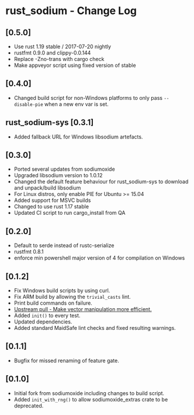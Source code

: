 # rust_sodium - Change Log

## [0.5.0]
- Use rust 1.19 stable / 2017-07-20 nightly
- rustfmt 0.9.0 and clippy-0.0.144
- Replace -Zno-trans with cargo check
- Make appveyor script using fixed version of stable

## [0.4.0]
- Changed build script for non-Windows platforms to only pass `--disable-pie` when a new env var is set.

## rust_sodium-sys [0.3.1]
- Added fallback URL for Windows libsodium artefacts.

## [0.3.0]
- Ported several updates from sodiumoxide
- Upgraded libsodium version to 1.0.12
- Changed the default feature behaviour for rust_sodium-sys to download and unpack/build libsodium
- For Linux distros, only enable PIE for Ubuntu >= 15.04
- Added support for MSVC builds
- Changed to use rust 1.17 stable
- Updated CI script to run cargo_install from QA

## [0.2.0]
- Default to serde instead of rustc-serialize
- rustfmt 0.8.1
- enforce min powershell major version of 4 for compilation on Windows

## [0.1.2]
- Fix Windows build scripts by using curl.
- Fix ARM build by allowing the `trivial_casts` lint.
- Print build commands on failure.
- [Upstream pull - Make vector manipulation more efficient.](https://github.com/dnaq/sodiumoxide/commit/f509c90de1a5825abf67e1d8cd8cd70a35b91880)
- Added `init()` to every test.
- Updated dependencies.
- Added standard MaidSafe lint checks and fixed resulting warnings.

## [0.1.1]
- Bugfix for missed renaming of feature gate.

## [0.1.0]
- Initial fork from sodiumoxide including changes to build script.
- Added `init_with_rng()` to allow sodiumoxide_extras crate to be deprecated.
